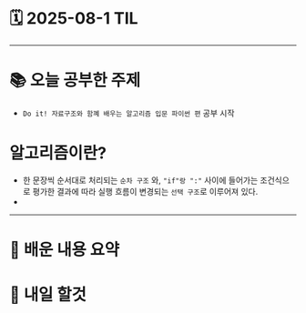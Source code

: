 # 🗓️ 2025-08-1 TIL
---
# 📚 오늘 공부한 주제
- ```Do it! 자료구조와 함꼐 배우는 알고리즘 입문 파이썬 편``` 공부 시작
# 알고리즘이란?
- 한 문장씩 순서대로 처리되는 ```순차 구조``` 와, ``` "if"랑 ":" ``` 사이에 들어가는 조건식으로 평가한 결과에 따라 실행 흐름이 변경되는 ```선택 구조```로 이루어져 있다.
- 
---

# 🧠 배운 내용 요약


# 🔁 내일 할것
